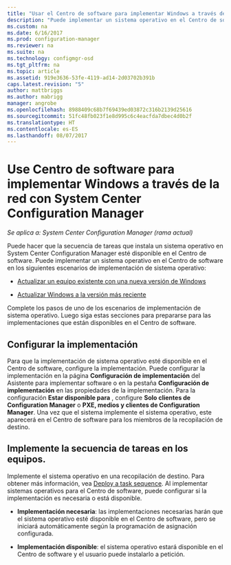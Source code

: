 ```yaml
---
title: "Usar el Centro de software para implementar Windows a través de la red | Microsoft Docs"
description: "Puede implementar un sistema operativo en el Centro de software para actualizar un equipo existente con una nueva versión de Windows o para actualizar Windows a la versión más reciente."
ms.custom: na
ms.date: 6/16/2017
ms.prod: configuration-manager
ms.reviewer: na
ms.suite: na
ms.technology: configmgr-osd
ms.tgt_pltfrm: na
ms.topic: article
ms.assetid: 919e3636-53fe-4119-ad14-2d03702b391b
caps.latest.revision: "5"
author: mattbriggs
ms.author: mabrigg
manager: angrobe
ms.openlocfilehash: 8988409c68b7f69439ed03872c316b2139d25616
ms.sourcegitcommit: 51fc48fb023f1e8d995c6c4eacfda7dbec4d0b2f
ms.translationtype: HT
ms.contentlocale: es-ES
ms.lasthandoff: 08/07/2017
---
```

# <a name="use-software-center-to-deploy-windows-over-the-network-with-system-center-configuration-manager"></a>Use Centro de software para implementar Windows a través de la red con System Center Configuration Manager

*Se aplica a: System Center Configuration Manager (rama actual)*

Puede hacer que la secuencia de tareas que instala un sistema operativo en System Center Configuration Manager esté disponible en el Centro de software. Puede implementar un sistema operativo en el Centro de software en los siguientes escenarios de implementación de sistema operativo:

-   [Actualizar un equipo existente con una nueva versión de Windows](refresh-an-existing-computer-with-a-new-version-of-windows.md)

-   [Actualizar Windows a la versión más reciente](upgrade-windows-to-the-latest-version.md)

Complete los pasos de uno de los escenarios de implementación de sistema operativo. Luego siga estas secciones para prepararse para las implementaciones que están disponibles en el Centro de software.

## <a name="configure-deployment-settings"></a>Configurar la implementación  
Para que la implementación de sistema operativo esté disponible en el Centro de software, configure la implementación. Puede configurar la implementación en la página **Configuración de implementación** del Asistente para implementar software o en la pestaña **Configuración de implementación** en las propiedades de la implementación. Para la configuración **Estar disponible para** , configure **Solo clientes de Configuration Manager** o **PXE, medios y clientes de Configuration Manager**. Una vez que el sistema implemente el sistema operativo, este aparecerá en el Centro de software para los miembros de la recopilación de destino.

##  <a name="BKMK_Deploy"></a> Implemente la secuencia de tareas en los equipos.  
Implemente el sistema operativo en una recopilación de destino. Para obtener más información, vea [Deploy a task sequence](manage-task-sequences-to-automate-tasks.md#BKMK_DeployTS). Al implementar sistemas operativos para el Centro de software, puede configurar si la implementación es necesaria o está disponible.

-   **Implementación necesaria**: las implementaciones necesarias harán que el sistema operativo esté disponible en el Centro de software, pero se iniciará automáticamente según la programación de asignación configurada.

-   **Implementación disponible**: el sistema operativo estará disponible en el Centro de software y el usuario puede instalarlo a petición.
